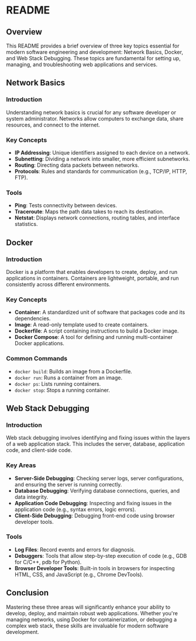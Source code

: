 # README

## Overview

This README provides a brief overview of three key topics essential for modern software engineering and development: Network Basics, Docker, and Web Stack Debugging. These topics are fundamental for setting up, managing, and troubleshooting web applications and services.

## Network Basics

### Introduction
Understanding network basics is crucial for any software developer or system administrator. Networks allow computers to exchange data, share resources, and connect to the internet.

### Key Concepts
- **IP Addressing**: Unique identifiers assigned to each device on a network.
- **Subnetting**: Dividing a network into smaller, more efficient subnetworks.
- **Routing**: Directing data packets between networks.
- **Protocols**: Rules and standards for communication (e.g., TCP/IP, HTTP, FTP).

### Tools
- **Ping**: Tests connectivity between devices.
- **Traceroute**: Maps the path data takes to reach its destination.
- **Netstat**: Displays network connections, routing tables, and interface statistics.

## Docker

### Introduction
Docker is a platform that enables developers to create, deploy, and run applications in containers. Containers are lightweight, portable, and run consistently across different environments.

### Key Concepts
- **Container**: A standardized unit of software that packages code and its dependencies.
- **Image**: A read-only template used to create containers.
- **Dockerfile**: A script containing instructions to build a Docker image.
- **Docker Compose**: A tool for defining and running multi-container Docker applications.

### Common Commands
- `docker build`: Builds an image from a Dockerfile.
- `docker run`: Runs a container from an image.
- `docker ps`: Lists running containers.
- `docker stop`: Stops a running container.

## Web Stack Debugging

### Introduction
Web stack debugging involves identifying and fixing issues within the layers of a web application stack. This includes the server, database, application code, and client-side code.

### Key Areas
- **Server-Side Debugging**: Checking server logs, server configurations, and ensuring the server is running correctly.
- **Database Debugging**: Verifying database connections, queries, and data integrity.
- **Application Code Debugging**: Inspecting and fixing issues in the application code (e.g., syntax errors, logic errors).
- **Client-Side Debugging**: Debugging front-end code using browser developer tools.

### Tools
- **Log Files**: Record events and errors for diagnosis.
- **Debuggers**: Tools that allow step-by-step execution of code (e.g., GDB for C/C++, pdb for Python).
- **Browser Developer Tools**: Built-in tools in browsers for inspecting HTML, CSS, and JavaScript (e.g., Chrome DevTools).

## Conclusion

Mastering these three areas will significantly enhance your ability to develop, deploy, and maintain robust web applications. Whether you're managing networks, using Docker for containerization, or debugging a complex web stack, these skills are invaluable for modern software development.
